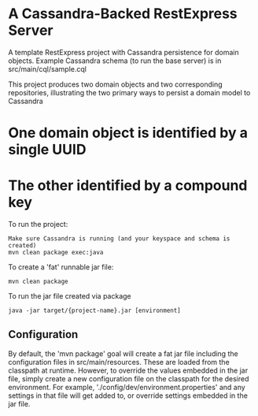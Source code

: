 A Cassandra-Backed RestExpress Server
=====================================
A template RestExpress project with Cassandra persistence for domain objects.
Example Cassandra schema (to run the base server) is in src/main/cql/sample.cql

This project produces two domain objects and two corresponding repositories, illustrating
the two primary ways to persist a domain model to Cassandra

# One domain object is identified by a single UUID
# The other identified by a compound key

To run the project:

	Make sure Cassandra is running (and your keyspace and schema is created)
	mvn clean package exec:java

To create a 'fat' runnable jar file:

	mvn clean package

To run the jar file created via package

	java -jar target/{project-name}.jar [environment]


Configuration
-------------

By default, the 'mvn package' goal will create a fat jar file including the configuration files in src/main/resources.
These are loaded from the classpath at runtime. However, to override the values embedded in the jar file, simply create
a new configuration file on the classpath for the desired environment. For example, './config/dev/environment.properties'
and any settings in that file will get added to, or override settings embedded in the jar file.